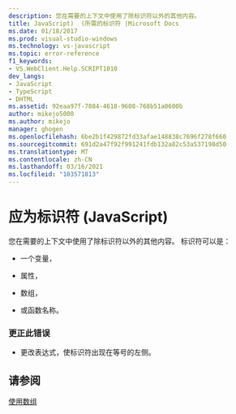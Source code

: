 ```yaml
---
description: 您在需要的上下文中使用了除标识符以外的其他内容。
title: JavaScript)  (所需的标识符 |Microsoft Docs
ms.date: 01/18/2017
ms.prod: visual-studio-windows
ms.technology: vs-javascript
ms.topic: error-reference
f1_keywords:
- VS.WebClient.Help.SCRIPT1010
dev_langs:
- JavaScript
- TypeScript
- DHTML
ms.assetid: 92eaa97f-7084-4618-9608-768b51a0600b
author: mikejo5000
ms.author: mikejo
manager: ghogen
ms.openlocfilehash: 6be2b1f429872fd33afae148838c7696f278f660
ms.sourcegitcommit: 691d2a47f92f991241fdb132a82c53a537198d50
ms.translationtype: MT
ms.contentlocale: zh-CN
ms.lasthandoff: 03/16/2021
ms.locfileid: "103571813"
---
```

# <a name="expected-identifier-javascript"></a>应为标识符 (JavaScript)
您在需要的上下文中使用了除标识符以外的其他内容。 标识符可以是：  
  
- 一个变量，  
  
- 属性，  
  
- 数组，  
  
- 或函数名称。  
  
### <a name="to-correct-this-error"></a>更正此错误  
  
- 更改表达式，使标识符出现在等号的左侧。  
  
## <a name="see-also"></a>请参阅  
 [使用数组](https://developer.mozilla.org/docs/Learn/JavaScript/First_steps/Arrays)
